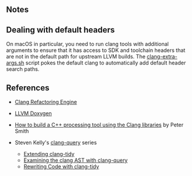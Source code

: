
## Notes

## Dealing with default headers

On macOS in particular, you need to run clang tools with additional
arguments to ensure that it has access to SDK and toolchain headers
that are not in the default path for upstream LLVM builds. The
[clang-extra-args.sh](./clang-extra-args.sh) script pokes the default
clang to automatically add default header search paths.

## References

* [Clang Refactoring Engine](https://clang.llvm.org/docs/RefactoringEngine.html)
* [LLVM Doxygen](https://clang.llvm.org/doxygen/index.html)

* [ How to build a C++ processing tool using the Clang libraries](https://s3.amazonaws.com/connect.linaro.org/yvr18/presentations/yvr18-223.pdf) by Peter Smith
* Steven Kelly's [clang-query](https://steveire.wordpress.com/2018/11/11/future-developments-in-clang-query/) series
    * [Extending clang-tidy](https://blogs.msdn.microsoft.com/vcblog/2018/10/19/exploring-clang-tooling-part-1-extending-clang-tidy)
    * [Examining the clang AST with clang-query](https://blogs.msdn.microsoft.com/vcblog/2018/10/23/exploring-clang-tooling-part-2-examining-the-clang-ast-with-clang-query)
    * [Rewriting Code with clang-tidy](https://blogs.msdn.microsoft.com/vcblog/2018/11/06/exploring-clang-tooling-part-3-rewriting-code-with-clang-tidy)
